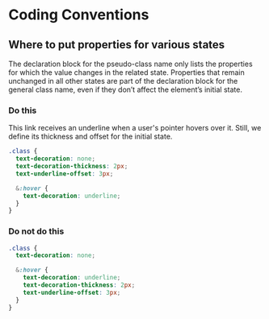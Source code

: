# Coding Conventions

## Where to put properties for various states

The declaration block for the pseudo-class name only lists the properties for which the value changes in the related state. Properties that remain unchanged in all other states are part of the declaration block for the general class name, even if they don’t affect the element’s initial state.

### Do this

This link receives an underline when a user's pointer hovers over it. Still, we define its thickness and offset for the initial state.

```css
.class {
  text-decoration: none;
  text-decoration-thickness: 2px;
  text-underline-offset: 3px;

  &:hover {
    text-decoration: underline;
  }
}
```

### Do not do this

```css
.class {
  text-decoration: none;

  &:hover {
    text-decoration: underline;
    text-decoration-thickness: 2px;
    text-underline-offset: 3px;
  }
}
```
